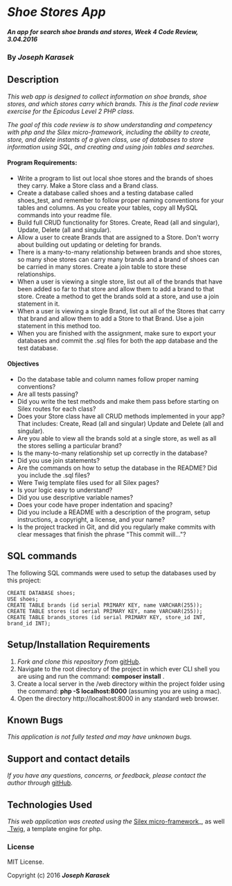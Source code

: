 # _Shoe Stores App_

#### _An app for search shoe brands and stores, Week 4 Code Review, 3.04.2016_

### By _**Joseph Karasek**_

## Description

_This web app is designed to collect information on shoe brands, shoe stores, and which stores carry which brands. This is the final code review exercise for the Epicodus Level 2 PHP class._

_The goal of this code review is to show understanding and competency with php and the Silex micro-framework, including the ability to create, store, and delete instants of a given class, use of databases to store information using SQL, and creating and using join tables and searches._

#### Program Requirements:

* Write a program to list out local shoe stores and the brands of shoes they carry. Make a Store class and a Brand class.
* Create a database called shoes and a testing database called shoes_test, and remember to follow proper naming conventions for your tables and columns. As you create your tables, copy all MySQL commands into your readme file.
* Build full CRUD functionality for Stores. Create, Read (all and singular), Update, Delete (all and singular).
* Allow a user to create Brands that are assigned to a Store. Don't worry about building out updating or deleting for brands.
* There is a many-to-many relationship between brands and shoe stores, so many shoe stores can carry many brands and a brand of shoes can be carried in many stores. Create a join table to store these relationships.
* When a user is viewing a single store, list out all of the brands that have been added so far to that store and allow them to add a brand to that store. Create a method to get the brands sold at a store, and use a join statement in it.
* When a user is viewing a single Brand, list out all of the Stores that carry that brand and allow them to add a Store to that Brand. Use a join statement in this method too.
* When you are finished with the assignment, make sure to export your databases and commit the .sql files for both the app database and the test database.

#### Objectives

* Do the database table and column names follow proper naming conventions?
* Are all tests passing?
* Did you write the test methods and make them pass before starting on Silex routes for each class?
* Does your Store class have all CRUD methods implemented in your app? That includes: Create, Read (all and singular) Update and Delete (all and singular).
* Are you able to view all the brands sold at a single store, as well as all the stores selling a particular brand?
* Is the many-to-many relationship set up correctly in the database?
* Did you use join statements?
* Are the commands on how to setup the database in the README? Did you include the .sql files?
* Were Twig template files used for all Silex pages?
* Is your logic easy to understand?
* Did you use descriptive variable names?
* Does your code have proper indentation and spacing?
* Did you include a README with a description of the program, setup instructions, a copyright, a license, and your name?
* Is the project tracked in Git, and did you regularly make commits with clear messages that finish the phrase "This commit will…"?

## SQL commands

The following SQL commands were used to setup the databases used by this project:

    CREATE DATABASE shoes;
    USE shoes;
    CREATE TABLE brands (id serial PRIMARY KEY, name VARCHAR(255));
    CREATE TABLE stores (id serial PRIMARY KEY, name VARCHAR(255));
    CREATE TABLE brands_stores (id serial PRIMARY KEY, store_id INT, brand_id INT);

## Setup/Installation Requirements

1. _Fork and clone this repository from_ [gitHub](https://github.com/joekarasek/epicodus-php-address_book.git).
2. Navigate to the root directory of the project in which ever CLI shell you are using and run the command: __composer install__ .
3. Create a local server in the /web directory within the project folder using the command: __php -S localhost:8000__ (assuming you are using a mac).
4. Open the directory http://localhost:8000 in any standard web browser.

## Known Bugs

_This application is not fully tested and may have unknown bugs._

## Support and contact details

_If you have any questions, concerns, or feedback, please contact the author through_ [gitHub](https://github.com/joekarasek/epicodus-php-address_book.git).

## Technologies Used

_This web application was created using the_  [Silex micro-framework](http://silex.sensiolabs.org/)_, as well _[Twig](http://twig.sensiolabs.org/), a template engine for php.

### License

MIT License.

Copyright (c) 2016 **_Joseph Karasek_**
